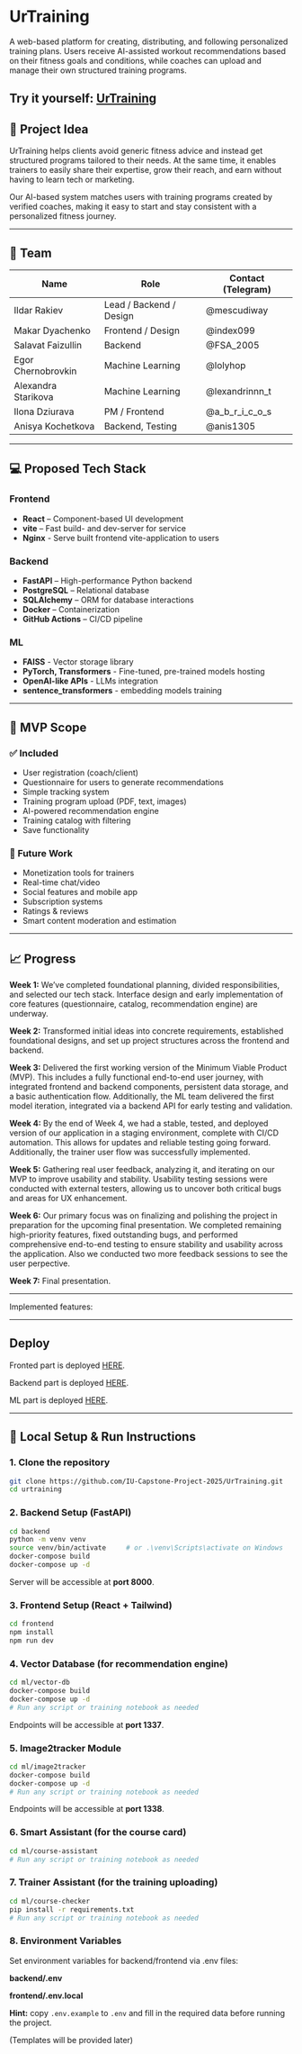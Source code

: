 # UrTraining

A web-based platform for creating, distributing, and following personalized training plans. Users receive AI-assisted workout recommendations based on their fitness goals and conditions, while coaches can upload and manage their own structured training programs.

**Try it yourself:** [UrTraining](http://31.129.96.182/)
---

## 🧠 Project Idea

UrTraining helps clients avoid generic fitness advice and instead get structured programs tailored to their needs. At the same time, it enables trainers to easily share their expertise, grow their reach, and earn without having to learn tech or marketing.

Our AI-based system matches users with training programs created by verified coaches, making it easy to start and stay consistent with a personalized fitness journey.

---

## 👥 Team

| Name                 | Role               | Contact (Telegram) |
|----------------------|--------------------|---------------------|
| Ildar Rakiev         | Lead / Backend / Design   | @mescudiway         |
| Makar Dyachenko      | Frontend / Design  | @index099           |
| Salavat Faizullin    | Backend            | @FSA_2005           |
| Egor Chernobrovkin   | Machine Learning   | @lolyhop            |
| Alexandra Starikova  | Machine Learning   | @lexandrinnn_t      |
| Ilona Dziurava       | PM / Frontend      | @a_b_r_i_c_o_s      |
| Anisya Kochetkova    | Backend, Testing   | @anis1305           |

---

## 💻 Proposed Tech Stack

### Frontend
- **React** – Component-based UI development
- **vite** – Fast build- and dev-server for service
- **Nginx** - Serve built frontend vite-application to users

### Backend
- **FastAPI** – High-performance Python backend
- **PostgreSQL** – Relational database
- **SQLAlchemy** – ORM for database interactions
- **Docker** – Containerization
- **GitHub Actions** – CI/CD pipeline

### ML
- **FAISS** - Vector storage library
- **PyTorch, Transformers** -  Fine-tuned, pre-trained models hosting
- **OpenAI-like APIs** - LLMs integration
- **sentence_transformers** - embedding models training

---

## 🔧 MVP Scope

### ✅ Included
- User registration (coach/client)
- Questionnaire for users to generate recommendations
- Simple tracking system
- Training program upload (PDF, text, images)
- AI-powered recommendation engine
- Training catalog with filtering
- Save functionality

### 🎯 Future Work
- Monetization tools for trainers
- Real-time chat/video
- Social features and mobile app
- Subscription systems
- Ratings & reviews
- Smart content moderation and estimation

---

## 📈 Progress

**Week 1:** We’ve completed foundational planning, divided responsibilities, and selected our tech stack. Interface design and early implementation of core features (questionnaire, catalog, recommendation engine) are underway.

**Week 2:** Transformed initial ideas into concrete requirements, established foundational designs, and set up project structures across the frontend and backend.

**Week 3:** Delivered the first working version of the Minimum Viable Product (MVP). This includes a fully functional end-to-end user journey, with integrated frontend and backend components, persistent data storage, and a basic authentication flow. Additionally, the ML team delivered the first model iteration, integrated via a backend API for early testing and validation.

**Week 4:** By the end of Week 4, we had a stable, tested, and deployed version of our application in a staging environment, complete with CI/CD automation. This allows for updates and reliable testing going forward. Additionally, the trainer user flow was successfully implemented.

**Week 5:** Gathering real user feedback, analyzing it, and iterating on our MVP to improve usability and stability. Usability testing sessions were conducted with external testers, allowing us to uncover both critical bugs and areas for UX enhancement.

**Week 6:** Our primary focus was on finalizing and polishing the project in preparation for the upcoming final presentation. We completed remaining high-priority features, fixed outstanding bugs, and performed comprehensive end-to-end testing to ensure stability and usability across the application. Also we conducted two more feedback sessions to see the user perpective.

**Week 7:** Final presentation.

---

Implemented features:

---

## Deploy

Fronted part is deployed [HERE](http://31.129.96.182/).

Backend part is deployed [HERE](http://31.129.96.182:8000/).

ML part is deployed [HERE](http://31.129.96.182:1337/).

---

## 🚀 Local Setup & Run Instructions

### 1. Clone the repository

```bash
git clone https://github.com/IU-Capstone-Project-2025/UrTraining.git
cd urtraining
```

### 2. Backend Setup (FastAPI)
```bash
cd backend
python -m venv venv
source venv/bin/activate     # or .\venv\Scripts\activate on Windows
docker-compose build
docker-compose up -d
```

Server will be accessible at **port 8000**.

### 3. Frontend Setup (React + Tailwind)
```bash
cd frontend
npm install
npm run dev
```

### 4. Vector Database (for recommendation engine)
```bash
cd ml/vector-db
docker-compose build
docker-compose up -d
# Run any script or training notebook as needed
```

Endpoints will be accessible at **port 1337**.

### 5. Image2tracker Module
```bash
cd ml/image2tracker
docker-compose build
docker-compose up -d
# Run any script or training notebook as needed
```

Endpoints will be accessible at **port 1338**.

### 6. Smart Assistant (for the course card)
```bash
cd ml/course-assistant
# Run any script or training notebook as needed
```

### 7. Trainer Assistant (for the training uploading)
```bash
cd ml/course-checker
pip install -r requirements.txt
# Run any script or training notebook as needed
```

### 8. Environment Variables

Set environment variables for backend/frontend via .env files:


**backend/.env**

**frontend/.env.local**

**Hint:** copy ```.env.example``` to ```.env``` and fill in the required data before running the project.


(Templates will be provided later)



